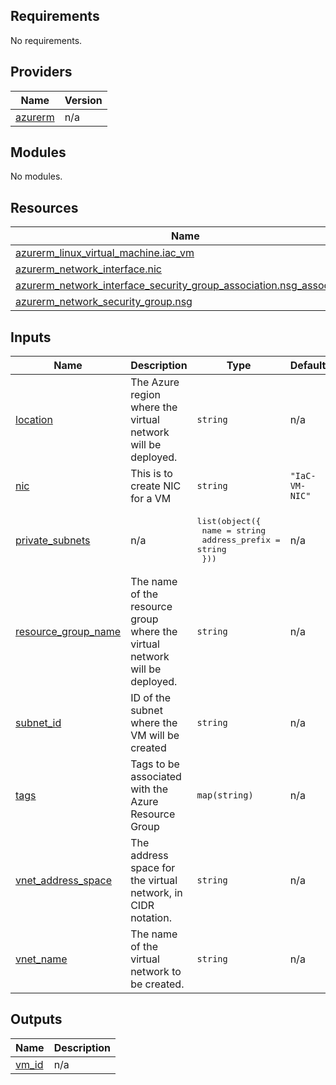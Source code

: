 ## Requirements

No requirements.

## Providers

| Name | Version |
|------|---------|
| <a name="provider_azurerm"></a> [azurerm](#provider\_azurerm) | n/a |

## Modules

No modules.

## Resources

| Name | Type |
|------|------|
| [azurerm_linux_virtual_machine.iac_vm](https://registry.terraform.io/providers/hashicorp/azurerm/latest/docs/resources/linux_virtual_machine) | resource |
| [azurerm_network_interface.nic](https://registry.terraform.io/providers/hashicorp/azurerm/latest/docs/resources/network_interface) | resource |
| [azurerm_network_interface_security_group_association.nsg_association](https://registry.terraform.io/providers/hashicorp/azurerm/latest/docs/resources/network_interface_security_group_association) | resource |
| [azurerm_network_security_group.nsg](https://registry.terraform.io/providers/hashicorp/azurerm/latest/docs/resources/network_security_group) | resource |

## Inputs

| Name | Description | Type | Default | Required |
|------|-------------|------|---------|:--------:|
| <a name="input_location"></a> [location](#input\_location) | The Azure region where the virtual network will be deployed. | `string` | n/a | yes |
| <a name="input_nic"></a> [nic](#input\_nic) | This is to create NIC for a VM | `string` | `"IaC-VM-NIC"` | no |
| <a name="input_private_subnets"></a> [private\_subnets](#input\_private\_subnets) | n/a | <pre>list(object({<br/>    name           = string<br/>    address_prefix = string<br/>  }))</pre> | n/a | yes |
| <a name="input_resource_group_name"></a> [resource\_group\_name](#input\_resource\_group\_name) | The name of the resource group where the virtual network will be deployed. | `string` | n/a | yes |
| <a name="input_subnet_id"></a> [subnet\_id](#input\_subnet\_id) | ID of the subnet where the VM will be created | `string` | n/a | yes |
| <a name="input_tags"></a> [tags](#input\_tags) | Tags to be associated with the Azure Resource Group | `map(string)` | n/a | yes |
| <a name="input_vnet_address_space"></a> [vnet\_address\_space](#input\_vnet\_address\_space) | The address space for the virtual network, in CIDR notation. | `string` | n/a | yes |
| <a name="input_vnet_name"></a> [vnet\_name](#input\_vnet\_name) | The name of the virtual network to be created. | `string` | n/a | yes |

## Outputs

| Name | Description |
|------|-------------|
| <a name="output_vm_id"></a> [vm\_id](#output\_vm\_id) | n/a |

